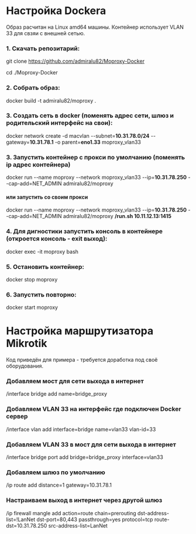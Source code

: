 # Настройка Dockera
Образ расчитан на Linux amd64 машины. Контейнер  использует VLAN 33 для свзяи с внешней сетью. 
### 1. Скачать репозитарий:
git clone https://github.com/admiralu82/Moproxy-Docker

cd ./Moproxy-Docker
### 2. Собрать образ:
docker build -t admiralu82/moproxy .
### 3. Создать сеть в docker (поменять адрес сети, шлюз и родительский интерфейс на свои):
docker network create -d macvlan --subnet=**10.31.78.0/24** --gateway=**10.31.78.1** -o parent=**eno1.33** moproxy_vlan33
### 3. Запустить контейнер с прокси по умолчанию (поменять ip адрес контейнера)
docker run --name moproxy --network moproxy_vlan33 --ip=**10.31.78.250** --cap-add=NET_ADMIN admiralu82/moproxy
#### или запустить со своим прокси
docker run --name moproxy --network moproxy_vlan33 --ip=**10.31.78.250** --cap-add=NET_ADMIN admiralu82/moproxy **/run.sh 10.11.12.13:1415**
### 4. Для дигностики запустить консоль в контейнере (откроется консоль - exit выход):
docker exec -it moproxy bash
### 5. Остановить контейнер:
docker stop moproxy
### 6. Запустить повторно:
docker start moproxy

# Настройка маршрутизатора Mikrotik
Код приведён для примера - требуется доработка под своё оборудования.
### Добавляем мост для сети выхода в интернет 
/interface bridge add name=bridge_proxy
### Добавляем VLAN 33 на интерфейс где подключен Docker сервер
/interface vlan add interface=bridge name=vlan33 vlan-id=33
### Добавляем VLAN 33 в мост для сети выхода в интернет
/interface bridge port add bridge=bridge_proxy interface=vlan33
### Добавляем шлюз по умолчанию
/ip route add distance=1 gateway=10.31.78.1
### Настраиваем выход в интернет через другой шлюз
/ip firewall mangle add action=route chain=prerouting dst-address-list=!LanNet dst-port=80,443 passthrough=yes protocol=tcp route-dst=10.31.78.250 src-address-list=LanNet


